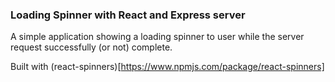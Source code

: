 ### Loading Spinner with React and Express server

A simple application showing a loading spinner to user while the server request successfully (or not) complete.

Built with (react-spinners)[https://www.npmjs.com/package/react-spinners]
